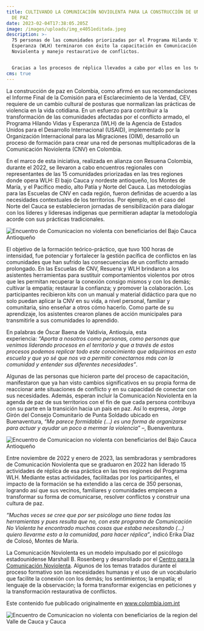 ```yaml
---
title: CULTIVANDO LA COMUNICACIÓN NOVIOLENTA PARA LA CONSTRUCCIÓN DE UNA CULTURA
  DE PAZ
date: 2023-02-04T17:38:05.205Z
image: /images/uploads/img_e4051editada.jpeg
description: >-
  75 personas de las comunidades priorizadas por el Programa Hilando Vidas y
  Esperanza (WLH) terminaron con éxito la capacitación en Comunicación
  Noviolenta y manejo restaurativo de conflictos. 


  Gracias a los procesos de réplica llevados a cabo por ellos en los territorios, ya son más 350 personas quienes se han acercado a este tema como una herramienta para la convivencia
cms: true
---
```

La construcción de paz en Colombia, como afirmó en sus recomendaciones el Informe Final de la Comisión para el Esclarecimiento de la Verdad, CEV, requiere de un cambio cultural de posturas que normalizan las prácticas de violencia en la vida cotidiana. En un esfuerzo para contribuir a la transformación de las comunidades afectadas por el conflicto armado, el Programa Hilando Vidas y Esperanza (WLH) de la Agencia de Estados Unidos para el Desarrollo Internacional (USAID), implementado por la Organización Internacional para las Migraciones (OIM), desarrolló un proceso de formación para crear una red de personas multiplicadoras de la Comunicación Noviolenta (CNV) en Colombia.

En el marco de esta iniciativa, realizada en alianza con Resuena Colombia, durante el 2022, se llevaron a cabo encuentros regionales con representantes de las 15 comunidades priorizadas en las tres regiones donde opera WLH: El bajo Cauca y nordeste antioqueño, los Montes de María, y el Pacífico medio, alto Patía y Norte del Cauca. Las metodologías para las Escuelas de CNV en cada región, fueron definidas de acuerdo a las necesidades contextuales de los territorios. Por ejemplo, en el caso del Norte del Cauca se establecieron jornadas de sensibilización para dialogar con los líderes y lideresas indígenas que permitieran adaptar la metodología acorde con sus prácticas tradicionales.

![Encuentro de Comunicacion no violenta con beneficiarios del Bajo Cauca Antioqueño](https://colombia.iom.int/sites/g/files/tmzbdl1011/files/images/Notas/IMG_20221003_084304%20(1)_Editada.jpg "Encuentro de Comunicacion no violenta con beneficiarios del Bajo Cauca Antioqueño")

El objetivo de la formación teórico-práctico, que tuvo 100 horas de intensidad, fue potenciar y fortalecer la gestión pacífica de conflictos en las comunidades que han sufrido las consecuencias de un conflicto armado prolongado. En las Escuelas de CNV, Resuena y WLH brindaron a los asistentes herramientas para sustituir comportamientos violentos por otros que les permitan recuperar la conexión consigo mismos y con los demás; cultivar la empatía; restaurar la confianza; y promover la colaboración. Los participantes recibieron kits con un manual y material didáctico para que no solo puedan aplicar la CNV en su vida, a nivel personal, familiar y comunitaria, sino enseñar a otros cómo hacerlo. Como parte de su aprendizaje, los asistentes crearon planes de acción municipales para transmitirle a sus comunidades lo aprendido.

En palabras de Óscar Baena de Valdivia, Antioquia, esta experiencia: *“Aporta a nosotros como personas, como personas que venimos liderando procesos en el territorio y que a través de estos procesos podemos replicar todo este conocimiento que adquirimos en esta escuela y que yo sé que nos va a permitir conectarnos más con la comunidad y entender sus diferentes necesidades”*.

Algunas de las personas que hicieron parte del proceso de capacitación, manifestaron que ya han visto cambios significativos en su propia forma de reaccionar ante situaciones de conflicto y en su capacidad de conectar con sus necesidades. Además, esperan incluir la Comunicación Noviolenta en la agenda de paz de sus territorios con el fin de que cada persona contribuya con su parte en la transición hacia un país en paz. Así lo expresa, Jorge Girón del Consejo Comunitario de Punta Soldado ubicado en Buenaventura, *“Me parece formidable (…) es una forma de organizarse para actuar y ayudar un poco a mermar la violencia”* –, Buenaventura.

![Encuentro de Comunicacion no violenta con beneficiarios del Bajo Cauca Antioqueño](https://colombia.iom.int/sites/g/files/tmzbdl1011/files/images/Notas/IMG_20221005_090141.jpg "Encuentro de Comunicacion no violenta con beneficiarios del Bajo Cauca Antioqueño")

Entre noviembre de 2022 y enero de 2023, las sembradoras y sembradores de Comunicación Noviolenta que se graduaron en 2022 han liderado 15 actividades de réplica de esa práctica en las tres regiones del Programa WLH. Mediante estas actividades, facilitadas por los participantes, el impacto de la formación se ha extendido a las cerca de 350 personas, logrando así que sus vecinos, familiares y comunidades empiecen a transformar su forma de comunicarse, resolver conflictos y construir una cultura de paz.

*“Muchas veces se cree que por ser psicóloga uno tiene todas las herramientas y pues resulta que no, con este programa de Comunicación No Violenta he encontrado muchas cosas que estaba necesitando (…) quiero llevarme esto a la comunidad, para hacer réplica”*, indicó Erika Díaz de Colosó, Montes de María.

La Comunicación Noviolenta es un modelo impulsado por el psicólogo estadounidense Marshall B. Rosenberg y desarrollado por el [Centro para la Comunicación Noviolenta](https://www.cnvc.org/). Algunos de los temas tratados durante el proceso formativo son las necesidades humanas y el uso de un vocabulario que facilite la conexión con los demás; los sentimientos; la empatía; el lenguaje de la observación; la forma transformar exigencias en peticiones y la transformación restaurativa de conflictos.

Este contenido fue publicado originalmente en www.colombia.iom.int

![Encuentro de Comunicacion no violenta con beneficiarios de la region del Valle de Cauca y Cauca](https://colombia.iom.int/sites/g/files/tmzbdl1011/files/images/Notas/IMG_E4051Editada.jpg "Encuentro de Comunicacion no violenta con beneficiarios de la region del Valle de Cauca y Cauca")
